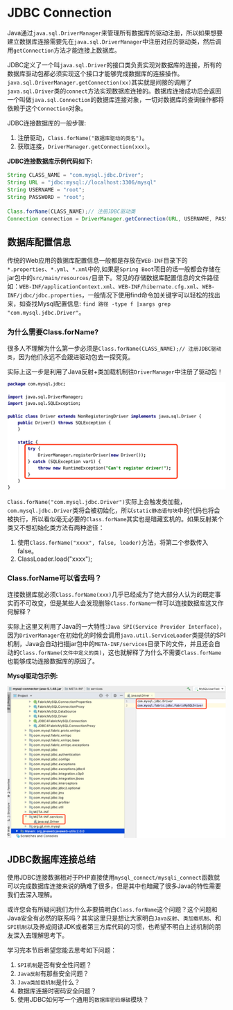 # JDBC Connection

Java通过`java.sql.DriverManager`来管理所有数据库的驱动注册，所以如果想要建立数据库连接需要先在`java.sql.DriverManager`中注册对应的驱动类，然后调用`getConnection`方法才能连接上数据库。

JDBC定义了一个叫`java.sql.Driver`的接口类负责实现对数据库的连接，所有的数据库驱动包都必须实现这个接口才能够完成数据库的连接操作。`java.sql.DriverManager.getConnection(xx)`其实就是间接的调用了`java.sql.Driver`类的`connect`方法实现数据库连接的。数据库连接成功后会返回一个叫做`java.sql.Connection`的数据库连接对象，一切对数据库的查询操作都将依赖于这个`Connection`对象。

JDBC连接数据库的一般步骤:

1. 注册驱动，`Class.forName("数据库驱动的类名")`。
2. 获取连接，`DriverManager.getConnection(xxx)`。

**JDBC连接数据库示例代码如下:**

```java
String CLASS_NAME = "com.mysql.jdbc.Driver";
String URL = "jdbc:mysql://localhost:3306/mysql"
String USERNAME = "root";
String PASSWORD = "root";

Class.forName(CLASS_NAME);// 注册JDBC驱动类
Connection connection = DriverManager.getConnection(URL, USERNAME, PASSWORD);
```

## 数据库配置信息

传统的Web应用的数据库配置信息一般都是存放在`WEB-INF`目录下的`*.properties`、`*.yml`、`*.xml`中的,如果是`Spring Boot`项目的话一般都会存储在jar包中的`src/main/resources/`目录下。常见的存储数据库配置信息的文件路径如：`WEB-INF/applicationContext.xml`、`WEB-INF/hibernate.cfg.xml`、`WEB-INF/jdbc/jdbc.properties`，一般情况下使用find命令加关键字可以轻松的找出来，如查找Mysql配置信息: `find 路径 -type f |xargs grep "com.mysql.jdbc.Driver"`。

### 为什么需要Class.forName?

很多人不理解为什么第一步必须是`Class.forName(CLASS_NAME);// 注册JDBC驱动类`，因为他们永远不会跟进驱动包去一探究竟。

实际上这一步是利用了Java反射+类加载机制往`DriverManager`中注册了驱动包！

![image-20191208225820692](../../images/image-20191208225820692.png)

`Class.forName("com.mysql.jdbc.Driver")`实际上会触发类加载，`com.mysql.jdbc.Driver`类将会被初始化，所以`static静态语句块`中的代码也将会被执行，所以看似毫无必要的`Class.forName`其实也是暗藏玄机的。如果反射某个类又不想初始化类方法有两种途径：

1. 使用`Class.forName("xxxx", false, loader)`方法，将第二个参数传入false。
2. ClassLoader.load("xxxx");

### Class.forName可以省去吗？

连接数据库就必须`Class.forName(xxx)`几乎已经成为了绝大部分人认为的既定事实而不可改变，但是某些人会发现删除`Class.forName`一样可以连接数据库这又作何解释？

实际上这里又利用了Java的一大特性:`Java SPI(Service Provider Interface)`，因为`DriverManager`在初始化的时候会调用`java.util.ServiceLoader`类提供的SPI机制，Java会自动扫描jar包中的`META-INF/services`目录下的文件，并且还会自动的`Class.forName(文件中定义的类)`，这也就解释了为什么不需要`Class.forName`也能够成功连接数据库的原因了。

**Mysql驱动包示例:**

![image-20191208232329364](../../images/image-20191208232329364.png)



## JDBC数据库连接总结

使用JDBC连接数据相对于PHP直接使用`mysql_connect/mysqli_connect`函数就可以完成数据库连接来说的确难了很多，但是其中也暗藏了很多Java的特性需要我们去深入理解。

或许您会有所疑问我们为什么非要搞明白`Class.forName`这个问题？这个问题和Java安全有必然的联系吗？其实这里只是想让大家明白`Java反射`、`类加载机制`、和`SPI机制`以及养成阅读JDK或者第三方库代码的习惯，也希望不明白上述机制的朋友深入去理解思考下。

学习完本节后希望您能去思考如下问题：

1. `SPI机制`是否有安全性问题？
2. `Java反射`有那些安全问题？
3. `Java类加载机制`是什么？
4. 数据库连接时密码安全问题？
5. 使用JDBC如何写一个通用的`数据库密码爆破`模块？